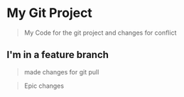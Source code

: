# My Git Project 

>My Code for the git project and changes for conflict 


## I'm in a feature branch 


>made changes for git pull

>Epic changes 






 
